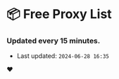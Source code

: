 # :package: Free Proxy List
### Updated every 15 minutes.

- Last updated: `2024-06-28 16:35`

:heart:
